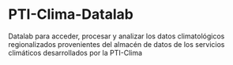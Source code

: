 # PTI-Clima-Datalab
Datalab para acceder, procesar y analizar los datos climatológicos regionalizados provenientes del almacén de datos de los servicios climáticos desarrollados por la PTI-Clima
